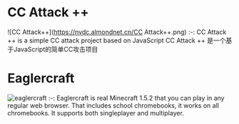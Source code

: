 # CC Attack ++
![CC Attack++](https://nvdc.almondnet.cn/CC Attack++.png)
:-:
CC Attack ++ is a simple CC attack project based on JavaScript
CC Attack ++ 是一个基于JavaScript的简单CC攻击项目

# Eaglercraft

![eaglercraft](https://g.deev.is/eaglercraft/cover.png)
:-:
Eaglercraft is real Minecraft 1.5.2 that you can play in any regular web browser. That includes school chromebooks, it works on all chromebooks. It supports both singleplayer and multiplayer.


